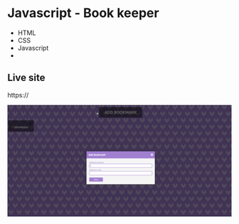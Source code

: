 # Javascript - Book keeper

* HTML
* CSS
* Javascript
* 


## Live site
https://

[![Screenshot](screenshot.png)](https://)